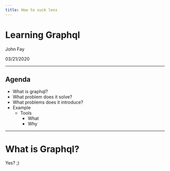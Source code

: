 ```yaml
---
title: How to suck less
---
```


# Learning Graphql

John Fay

03/21/2020

---

## Agenda

-   What is graphql?
-   What problem does it solve?
-   What problems does it introduce?
-   Example
    -   Tools
        -   What
        -   Why

---

# What is Graphql?

Yes? ;)
